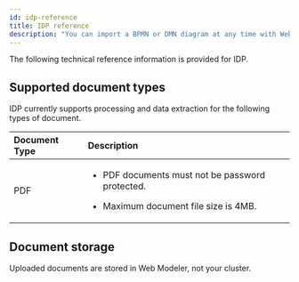 ```yaml
---
id: idp-reference
title: IDP reference
description: "You can import a BPMN or DMN diagram at any time with Web Modeler."
---
```


The following technical reference information is provided for IDP.

## Supported document types

IDP currently supports processing and data extraction for the following types of document.

| Document Type | Description                                                                                                              |
| :------------ | :----------------------------------------------------------------------------------------------------------------------- |
| PDF           | <p><ul><li><p>PDF documents must not be password protected.</p></li><li>Maximum document file size is 4MB.</li></ul></p> |

## Document storage

Uploaded documents are stored in Web Modeler, not your cluster.
